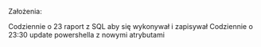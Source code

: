 Założenia:

Codziennie o 23 raport z SQL aby się wykonywał i zapisywał
Codziennie o 23:30 update powershella z nowymi atrybutami
